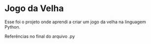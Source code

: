 # Jogo da Velha
Esse foi o projeto onde aprendi a criar um jogo da velha na linguagem Python.
<p>Referências no final do arquivo .py</p>
